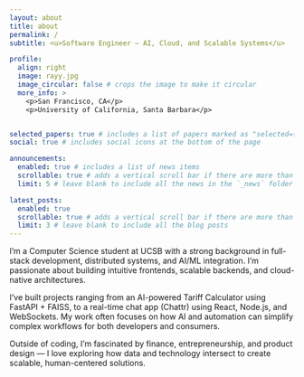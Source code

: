 ```yaml
---
layout: about
title: about
permalink: /
subtitle: <u>Software Engineer — AI, Cloud, and Scalable Systems</u>

profile:
  align: right
  image: rayy.jpg
  image_circular: false # crops the image to make it circular
  more_info: >
    <p>San Francisco, CA</p>
    <p>University of California, Santa Barbara</p>


selected_papers: true # includes a list of papers marked as "selected={true}"
social: true # includes social icons at the bottom of the page

announcements:
  enabled: true # includes a list of news items
  scrollable: true # adds a vertical scroll bar if there are more than 3 news items
  limit: 5 # leave blank to include all the news in the `_news` folder

latest_posts:
  enabled: true
  scrollable: true # adds a vertical scroll bar if there are more than 3 new posts items
  limit: 3 # leave blank to include all the blog posts
---
```


I’m a Computer Science student at UCSB with a strong background in full-stack development, distributed systems, and AI/ML integration. I’m passionate about building intuitive frontends, scalable backends, and cloud-native architectures.

I’ve built projects ranging from an AI-powered Tariff Calculator using FastAPI + FAISS, to a real-time chat app (Chattr) using React, Node.js, and WebSockets. My work often focuses on how AI and automation can simplify complex workflows for both developers and consumers.

Outside of coding, I’m fascinated by finance, entrepreneurship, and product design — I love exploring how data and technology intersect to create scalable, human-centered solutions.

